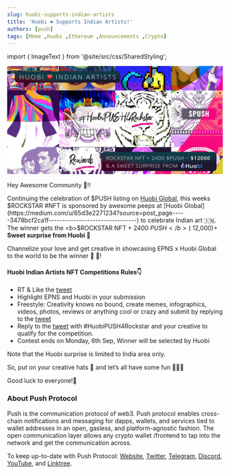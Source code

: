 ```yaml
---
slug: huobi-supports-indian-artists
title: 'Huobi ❤️ Supports Indian Artists!'
authors: [push]
tags: [Mème ,Huobi ,Ethereum ,Announcements ,Crypto]
---
```

import { ImageText } from '@site/src/css/SharedStyling';

![Docusaurus Image](./cover-image.webp)

<!--truncate-->

Hey Awesome Community 👋!!

Continuing the celebration of $PUSH listing on [Huobi Global](https://medium.com/u/65d3e2271234?source=post_page-----3478bcf2ca1f--------------------------------), this weeks $ROCKSTAR #NFT is sponsored by awesome peeps at 
[Huobi Global](https://medium.com/u/65d3e2271234?source=post_page-----3478bcf2ca1f--------------------------------) to celebrate Indian art 🇮🇳. The winner gets the <b>$ROCKSTAR NFT + 2400 $PUSH </b>(~$12,000)+ <b>Sweet surprise from Huobi 🎁</b>

Channelize your love and get creative in showcasing EPNS x Huobi Global to the world to be the winner 💖 🤗!

#### Huobi Indian Artists NFT Competitions Rules👇
- RT & Like the [tweet](https://twitter.com/epnsproject/status/1432721552961904651?s=20)
- Highlight EPNS and Huobi in your submission
- Freestyle: Creativity knows no bound, create memes, infographics, videos, photos, reviews or anything cool or crazy and submit by replying to the [tweet](https://twitter.com/epnsproject/status/1432721552961904651?s=20)
- Reply to the [tweet](https://twitter.com/epnsproject/status/1432721552961904651?s=20) with #HuobiPUSH4Rockstar and your creative to qualify for the competition.
- Contest ends on Monday, 6th Sep, Winner will be selected by Huobi

Note that the Huobi surprise is limited to India area only.

So, put on your creative hats 🤠 and let’s all have some fun 🎉🎉🎉

Good luck to everyone!🤞

### About Push Protocol

Push is the communication protocol of web3. Push protocol enables cross-chain notifications and messaging for dapps, wallets, and services tied to wallet addresses in an open, gasless, and platform-agnostic fashion. The open communication layer allows any crypto wallet /frontend to tap into the network and get the communication across.

To keep up-to-date with Push Protocol: [Website](https://push.org/), [Twitter](https://twitter.com/pushprotocol), [Telegram](https://t.me/epnsproject), [Discord](https://discord.gg/pushprotocol), [YouTube](https://www.youtube.com/c/EthereumPushNotificationService), and [Linktree](https://linktr.ee/pushprotocol).

